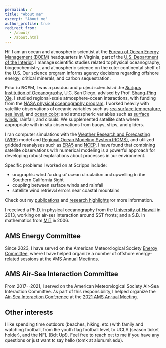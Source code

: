 ```yaml
---
permalink: /
title: "About me"
excerpt: "About me"
author_profile: true
redirect_from: 
  - /about/
  - /about.html
---
```


Hi! I am an ocean and atmospheric scientist at the [Bureau of Ocean Energy Management (BOEM)](https://www.boem.gov) headquarters in Virginia, part of the [U.S. Department of the Interior](https://www.doi.gov). I manage scientific studies related to physical oceanography, biogeochemistry, and atmospheric science on the outer continental shelf of the U.S. Our science program informs agency decisions regarding offshore energy; critical minerals; and carbon sequestration.

Prior to BOEM, I was a postdoc and project scientist at the [Scripps Institution of Oceanography](https://scripps.ucsd.edu), U.C. San Diego, advised by Prof. [Shang-Ping Xie](https://sxie.scrippsprofiles.ucsd.edu/). I studied regional-scale atmosphere-ocean interactions, with funding from the [NASA physical oceanography program](https://science.nasa.gov/earth-science/oceanography/physical-ocean). I worked heavily with satellite observations of oceanic variables such as [sea surface temperature](http://www.remss.com/measurements/sea-surface-temperature/), [sea level](https://sealevel.jpl.nasa.gov/missions/), and [ocean color](https://oceancolor.gsfc.nasa.gov/); and atmospheric variables such as [surface winds](https://winds.jpl.nasa.gov/missions/quikscat/), rainfall, and clouds. We supplemented satellite data where appropriate with in situ observations from buoys, ships, and gliders.

I ran computer simulations with the [Weather Research and Forecasting (WRF)](https://github.com/wrf-model) model and [Regional Ocean Modeling System (ROMS)](https://www.myroms.org/), and utilized gridded reanalyses such as [ERA5](https://www.ecmwf.int/en/forecasts/datasets/reanalysis-datasets/era5) and [NCEP](https://climatedataguide.ucar.edu/climate-data/ncep-reanalysis-r2). I have found that combining satellite observations with numerical modeling is a powerful approach for developing robust explanations about processes in our environment. 

Specific problems I worked on at Scripps include:
* orographic wind forcing of ocean circulation and upwelling in the Southern California Bight
* coupling between surface winds and rainfall
* satellite wind retrieval errors near coastal mountains

Check out my [publications](publications/) and [research highlights](research/) for more information.

I received a Ph.D. in physical oceanography from the [University of Hawaii](http://www.soest.hawaii.edu/oceanography/index.html) in 2013, working on air-sea interaction around SST fronts; and a S.B. in mathematics from [MIT](https://math.mit.edu/index.php) in 2006. 

AMS Energy Committee
------
Since 2023, I have served on the American Meteorological Society [Energy Committee](https://www.ametsoc.org/index.cfm/cwwce/committees/energy-committee/), where I have helped organize a number of offshore energy-related sessions at the AMS Annual Meetings. 

AMS Air-Sea Interaction Committee
------
From 2017--2021, I served on the American Meteorological Society Air-Sea Interaction Committee. As part of this responsibility, I helped organize the [Air-Sea Interaction Conference](https://annual.ametsoc.org/index.cfm/2021/program-events/conferences-and-symposia/22nd-conference-on-air-sea-interaction/) at the [2021 AMS Annual Meeting](https://annual.ametsoc.org/index.cfm/2021/). 


Other interests
------
I like spending time outdoors (beaches, hiking, etc.) with family and watching football, from the youth flag football level, to UCLA (season ticket holder), and the NFL (Bolt Up!). Feel free to reach out to me if you have any questions or just want to say hello (tomk at alum.mit.edu).

